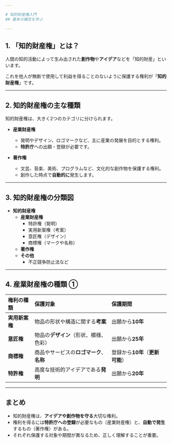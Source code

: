 ```yaml
---

# 知的財産権入門
## 基本の概念を学ぶ

---
```


## 1. 「知的財産権」とは？
人間の知的活動によって生み出された**創作物**や**アイデア**などを「知的財産」といいます。

これを他人が無断で使用して利益を得ることのないように保護する権利が「**知的財産権**」です。



---

## 2. 知的財産権の主な種類
知的財産権は、大きく2つのカテゴリに分けられます。

- **産業財産権**
  - 発明やデザイン、ロゴマークなど、主に産業の発展を目的とする権利。
  - **特許庁**への出願・登録が必要です。

- **著作権**
  - 文芸、音楽、美術、プログラムなど、文化的な創作物を保護する権利。
  - 創作した時点で**自動的に**発生します。

---

## 3. 知的財産権の分類図

- **知的財産権**
    - **産業財産権**
        - 特許権（発明）
        - 実用新案権（考案）
        - 意匠権（デザイン）
        - 商標権（マークや名称）
    - **著作権**
    - **その他**
        - 不正競争防止法など

---

## 4. 産業財産権の種類 ①

| 権利の種類 | 保護対象 | 保護期間 |
| :--- | :--- | :--- |
| **実用新案権** | 物品の形状や構造に関する**考案** | 出願から**10年** |
| **意匠権** | 物品の**デザイン**（形状、模様、色彩） | 出願から**25年** |
| **商標権** | 商品やサービスの**ロゴマーク**、**名称** | 登録から**10年**（**更新可能**） |
| **特許権** | 高度な技術的アイデアである**発明** | 出願から**20年** |

---

## まとめ

- 知的財産権は、**アイデアや創作物を守る**大切な権利。
- 権利を得るには**特許庁への登録**が必要なもの（産業財産権）と、**自動で発生**するもの（著作権）がある。
- それぞれ保護する対象や期間が異なるため、正しく理解することが重要。
